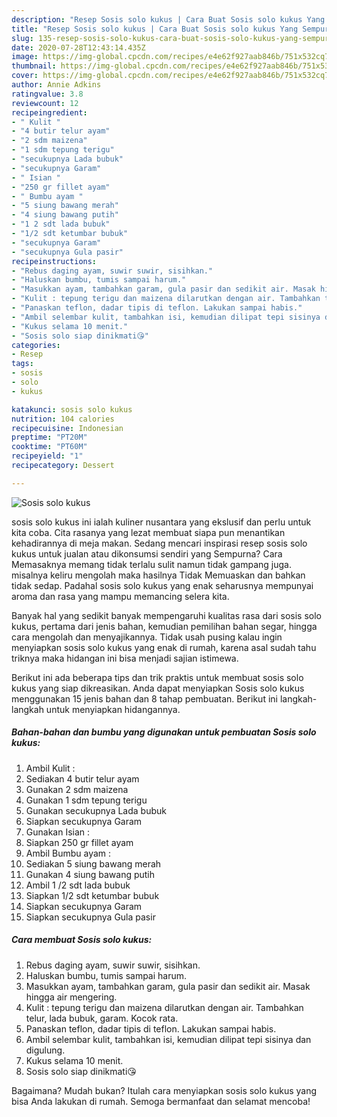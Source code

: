 ```yaml
---
description: "Resep Sosis solo kukus | Cara Buat Sosis solo kukus Yang Sempurna"
title: "Resep Sosis solo kukus | Cara Buat Sosis solo kukus Yang Sempurna"
slug: 135-resep-sosis-solo-kukus-cara-buat-sosis-solo-kukus-yang-sempurna
date: 2020-07-28T12:43:14.435Z
image: https://img-global.cpcdn.com/recipes/e4e62f927aab846b/751x532cq70/sosis-solo-kukus-foto-resep-utama.jpg
thumbnail: https://img-global.cpcdn.com/recipes/e4e62f927aab846b/751x532cq70/sosis-solo-kukus-foto-resep-utama.jpg
cover: https://img-global.cpcdn.com/recipes/e4e62f927aab846b/751x532cq70/sosis-solo-kukus-foto-resep-utama.jpg
author: Annie Adkins
ratingvalue: 3.8
reviewcount: 12
recipeingredient:
- " Kulit "
- "4 butir telur ayam"
- "2 sdm maizena"
- "1 sdm tepung terigu"
- "secukupnya Lada bubuk"
- "secukupnya Garam"
- " Isian "
- "250 gr fillet ayam"
- " Bumbu ayam "
- "5 siung bawang merah"
- "4 siung bawang putih"
- "1 2 sdt lada bubuk"
- "1/2 sdt ketumbar bubuk"
- "secukupnya Garam"
- "secukupnya Gula pasir"
recipeinstructions:
- "Rebus daging ayam, suwir suwir, sisihkan."
- "Haluskan bumbu, tumis sampai harum."
- "Masukkan ayam, tambahkan garam, gula pasir dan sedikit air. Masak hingga air mengering."
- "Kulit : tepung terigu dan maizena dilarutkan dengan air. Tambahkan telur, lada bubuk, garam. Kocok rata."
- "Panaskan teflon, dadar tipis di teflon. Lakukan sampai habis."
- "Ambil selembar kulit, tambahkan isi, kemudian dilipat tepi sisinya dan digulung."
- "Kukus selama 10 menit."
- "Sosis solo siap dinikmati😘"
categories:
- Resep
tags:
- sosis
- solo
- kukus

katakunci: sosis solo kukus 
nutrition: 104 calories
recipecuisine: Indonesian
preptime: "PT20M"
cooktime: "PT60M"
recipeyield: "1"
recipecategory: Dessert

---
```



![Sosis solo kukus](https://img-global.cpcdn.com/recipes/e4e62f927aab846b/751x532cq70/sosis-solo-kukus-foto-resep-utama.jpg)


sosis solo kukus ini ialah kuliner nusantara yang ekslusif dan perlu untuk kita coba. Cita rasanya yang lezat membuat siapa pun menantikan kehadirannya di meja makan.
Sedang mencari inspirasi resep sosis solo kukus untuk jualan atau dikonsumsi sendiri yang Sempurna? Cara Memasaknya memang tidak terlalu sulit namun tidak gampang juga. misalnya keliru mengolah maka hasilnya Tidak Memuaskan dan bahkan tidak sedap. Padahal sosis solo kukus yang enak seharusnya mempunyai aroma dan rasa yang mampu memancing selera kita.

Banyak hal yang sedikit banyak mempengaruhi kualitas rasa dari sosis solo kukus, pertama dari jenis bahan, kemudian pemilihan bahan segar, hingga cara mengolah dan menyajikannya. Tidak usah pusing kalau ingin menyiapkan sosis solo kukus yang enak di rumah, karena asal sudah tahu triknya maka hidangan ini bisa menjadi sajian istimewa.




Berikut ini ada beberapa tips dan trik praktis untuk membuat sosis solo kukus yang siap dikreasikan. Anda dapat menyiapkan Sosis solo kukus menggunakan 15 jenis bahan dan 8 tahap pembuatan. Berikut ini langkah-langkah untuk menyiapkan hidangannya.

<!--inarticleads1-->

##### Bahan-bahan dan bumbu yang digunakan untuk pembuatan Sosis solo kukus:

1. Ambil  Kulit :
1. Sediakan 4 butir telur ayam
1. Gunakan 2 sdm maizena
1. Gunakan 1 sdm tepung terigu
1. Gunakan secukupnya Lada bubuk
1. Siapkan secukupnya Garam
1. Gunakan  Isian :
1. Siapkan 250 gr fillet ayam
1. Ambil  Bumbu ayam :
1. Sediakan 5 siung bawang merah
1. Gunakan 4 siung bawang putih
1. Ambil 1 /2 sdt lada bubuk
1. Siapkan 1/2 sdt ketumbar bubuk
1. Siapkan secukupnya Garam
1. Siapkan secukupnya Gula pasir




<!--inarticleads2-->

##### Cara membuat Sosis solo kukus:

1. Rebus daging ayam, suwir suwir, sisihkan.
1. Haluskan bumbu, tumis sampai harum.
1. Masukkan ayam, tambahkan garam, gula pasir dan sedikit air. Masak hingga air mengering.
1. Kulit : tepung terigu dan maizena dilarutkan dengan air. Tambahkan telur, lada bubuk, garam. Kocok rata.
1. Panaskan teflon, dadar tipis di teflon. Lakukan sampai habis.
1. Ambil selembar kulit, tambahkan isi, kemudian dilipat tepi sisinya dan digulung.
1. Kukus selama 10 menit.
1. Sosis solo siap dinikmati😘




Bagaimana? Mudah bukan? Itulah cara menyiapkan sosis solo kukus yang bisa Anda lakukan di rumah. Semoga bermanfaat dan selamat mencoba!
